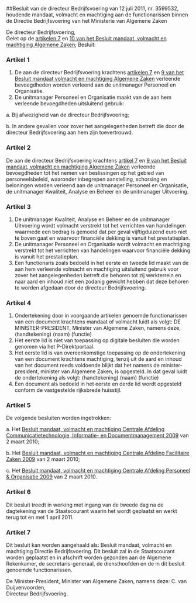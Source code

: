 <meta http-equiv='Content-Type' content='text/html; charset=utf-8' />

##Besluit van de directeur Bedrijfsvoering van 12 juli 2011, nr. 3599532, houdende mandaat, volmacht en machtiging aan de functionarissen binnen de Directie Bedrijfsvoering van het Ministerie van Algemene Zaken

De directeur Bedrijfsvoering,  
Gelet op de [artikelen 7](../../../../../../../../../ministeriele-regeling/besluit/mandaat/volmacht/en/machtiging/algemene/zaken/BWBR0030304/README.md) en [10 van het Besluit mandaat, volmacht en machtiging Algemene Zaken](../../../../../../../../../ministeriele-regeling/besluit/mandaat/volmacht/en/machtiging/algemene/zaken/BWBR0030304/README.md);
Besluit:    

### Artikel  1  

1.  De aan de directeur Bedrijfsvoering krachtens [artikelen 7](../../../../../../../../../ministeriele-regeling/besluit/mandaat/volmacht/en/machtiging/algemene/zaken/BWBR0030304/README.md) en [9 van het Besluit mandaat volmacht en machtiging Algemene Zaken](../../../../../../../../../ministeriele-regeling/besluit/mandaat/volmacht/en/machtiging/algemene/zaken/BWBR0030304/README.md) verleende bevoegdheden worden verleend aan de unitmanager Personeel en Organisatie.   
2.  De unitmanager Personeel en Organisatie maakt van de aan hem verleende bevoegdheden uitsluitend gebruik: 

a. Bij afwezigheid van de directeur Bedrijfsvoering;  

b. In andere gevallen voor zover het aangelegenheden betreft die door de directeur Bedrijfsvoering aan hem zijn toevertrouwd.   

### Artikel  2  

De aan de directeur Bedrijfsvoering krachtens [artikel 7](../../../../../../../../../ministeriele-regeling/besluit/mandaat/volmacht/en/machtiging/algemene/zaken/BWBR0030304/README.md) en [9 van het Besluit mandaat, volmacht en machtiging Algemene Zaken](../../../../../../../../../ministeriele-regeling/besluit/mandaat/volmacht/en/machtiging/algemene/zaken/BWBR0030304/README.md) verleende bevoegdheden tot het nemen van beslissingen op het gebied van personeelsbeleid, waaronder inbegrepen aanstelling, schorsing en beloningen worden verleend aan de unitmanager Personeel en Organisatie, de unitmanager Kwaliteit, Analyse en Beheer en de unitmanager Uitvoering. 

### Artikel  3  

1.  De unitmanager Kwaliteit, Analyse en Beheer en de unitmanager Uitvoering wordt volmacht verstrekt tot het verrichten van handelingen waarmede een bedrag is gemoeid dat per geval vijftigduizend euro niet te boven gaat en waarvoor financiële dekking is vanuit het prestatieplan.   
2.  De unitmanager Personeel en Organisatie wordt volmacht en machtiging verstrekt tot het verrichten van handelingen waarvoor financiële dekking is vanuit het prestatieplan.   
3.  Een functionaris zoals bedoeld in het eerste en tweede lid maakt van de aan hem verleende volmacht en machtiging uitsluitend gebruik voor zover het aangelegenheden betreft die behoren tot zij werkterrein en naar aard en inhoud niet een zodanig gewicht hebben dat deze behoren te worden afgedaan door de directeur Bedrijfsvoering.  

### Artikel  4  

1.  Ondertekening door in voorgaande artikelen genoemde functionarissen van een document krachtens mandaat of volmacht luidt als volgt: DE MINISTER-PRESIDENT, Minister van Algemene Zaken, namens deze, (handtekening) (naam) (functie)   
2.  Het eerste lid is niet van toepassing op digitale besluiten die worden genomen via het P-Direktportaal.   
3.  Het eerste lid is van overeenkomstige toepassing op de ondertekening van een document krachtens machtiging, tenzij uit de aard en inhoud van het document reeds voldoende blijkt dat het namens de minister-president, minister van Algemene Zaken, is opgesteld. In dat geval luidt de ondertekening als volgt: (handtekening) (naam) (functie)   
4.  Een document als bedoeld in het eerste en derde lid wordt opgesteld conform de vastgestelde rijksbrede huisstijl.  

### Artikel  5  

De volgende besluiten worden ingetrokken: 

a. Het [Besluit mandaat, volmacht en machtiging Centrale Afdeling Communicatietechnologie, Informatie- en Documentmanagement 2009](../../../../../../../../../ministeriele-regeling/besluit/mandaat/volmacht/en/machtiging/centrale/afdeling/etc/BWBR0027519/README.md) van 2 maart 2010;  

b. Het [Besluit mandaat, volmacht en machtiging Centrale Afdeling Facilitaire Zaken 2009](../../../../../../../../../ministeriele-regeling/besluit/mandaat/volmacht/en/machtiging/centrale/afdeling/facilitaire/zaken/etc/BWBR0027537/README.md) van 2 maart 2010;  

c. Het [Besluit mandaat, volmacht en machtiging Centrale Afdeling Personeel & Organisatie 2009](../../../../../../../../../ministeriele-regeling/besluit/mandaat/volmacht/en/machtiging/centrale/afdeling/personeel/&/etc/BWBR0027545/README.md) van 2 maart 2010.   

### Artikel  6  

Dit besluit treedt in werking met ingang van de tweede dag na de dagtekening van de Staatscourant waarin het wordt geplaatst en werkt terug tot en met 1 april 2011. 

### Artikel  7  

Dit besluit kan worden aangehaald als: Besluit mandaat, volmacht en machtiging Directie Bedrijfsvoering. 
Dit besluit zal in de Staatscourant worden geplaatst en in afschrift worden gezonden aan de Algemene Rekenkamer, de secretaris-generaal, de diensthoofden en de in dit besluit genoemde functionarissen.  

De Minister-President, 
Minister van Algemene Zaken, namens deze: 
C. van Duijvenvoorden,  
Directeur Bedrijfsvoering.    
